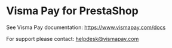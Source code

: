 # Visma Pay for PrestaShop

See Visma Pay documentation: https://www.vismapay.com/docs

For support please contact: helpdesk@vismapay.com

